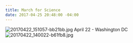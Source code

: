 ```yaml
---
title: March for Science
date: 2017-04-25 20:48:00 -04:00
---
```


![20170422_151057-bb21bb.jpg](/uploads/20170422_151057-bb21bb.jpg)
April 22 - Washington DC
![20170422_140022-b61fb8.jpg](/uploads/20170422_140022-b61fb8.jpg)